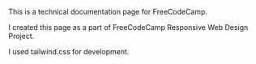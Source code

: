 This is a technical documentation page for FreeCodeCamp. 

I created this page as a part of FreeCodeCamp Responsive Web Design Project.

I used tailwind.css for development. 